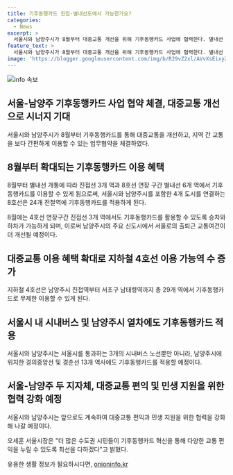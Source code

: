 ```yaml
---
title: 기후동행카드 진접·별내선도에서 가능한가요?
categories:
  - News
excerpt: >
  서울시와 남양주시가 8월부터 대중교통 개선을 위해 기후동행카드 사업에 협력한다. 별내선 개통에 맞춰 4호선과 8호선 연장 구간에서 기후동행카드를 이용할 수 있게 되며, 8호선은 남양주시의 신도시를 연결하여 편리한 교통을 제공한다. 또한, 남양주시를 통과하는 시내버스 노선에도 기후동행카드를 적용하고, 중앙정부, 코레일과 협의하여 추가적인 역들에도 적용할 예정이다. 서울시장은 이를 통해 더 많은 시민들이 교통 혁신을 경험할 수 있도록 노력할 것이라고 전했다.
feature_text: >
  서울시와 남양주시가 8월부터 대중교통 개선을 위해 기후동행카드 사업에 협력한다. 별내선 개통에 맞춰 4호선과 8호선 연장 구간에서 기후동행카드를 이용할 수 있게 되며, 8호선은 남양주시의 신도시를 연결하여 편리한 교통을 제공한다. 또한, 남양주시를 통과하는 시내버스 노선에도 기후동행카드를 적용하고, 중앙정부, 코레일과 협의하여 추가적인 역들에도 적용할 예정이다. 서울시장은 이를 통해 더 많은 시민들이 교통 혁신을 경험할 수 있도록 노력할 것이라고 전했다.
image: 'https://blogger.googleusercontent.com/img/b/R29vZ2xl/AVvXsEixyZcFfHzMRdzZMjFBmAUKJYCLCGyLL1o632UiGVXcaFdKo_bkvkuCioo0uUKlGfBVcT3P84aROyZIXSBEx3Aw5nCQ3pTgDom1WDC4m8eifvWiAmWEEVb4x6G_l8C0QH225ldMjyaFvpxGEBGNO37VmDTDMHGhJPq73UglMfDca1-0aw/s1600/blogspot.png'
---
```


<p><img src="https://blogger.googleusercontent.com/img/b/R29vZ2xl/AVvXsEixyZcFfHzMRdzZMjFBmAUKJYCLCGyLL1o632UiGVXcaFdKo_bkvkuCioo0uUKlGfBVcT3P84aROyZIXSBEx3Aw5nCQ3pTgDom1WDC4m8eifvWiAmWEEVb4x6G_l8C0QH225ldMjyaFvpxGEBGNO37VmDTDMHGhJPq73UglMfDca1-0aw/s1600/blogspot.png" alt="info 속보" /></p>

<h2 data-ke-size="size26">서울-남양주 기후동행카드 사업 협약 체결, 대중교통 개선으로 시너지 기대</h2>

<p data-ke-size="size16">서울시와 남양주시가 8월부터 기후동행카드를 통해 대중교통을 개선하고, 지역 간 교통을 보다 간편하게 이용할 수 있는 업무협약을 체결하였다.</p>

<h2 data-ke-size="size24">8월부터 확대되는 기후동행카드 이용 혜택</h2>

<p data-ke-size="size16">8월부터 별내선 개통에 따라 진접선 3개 역과 8호선 연장 구간 별내선 6개 역에서 기후동행카드를 이용할 수 있게 됨으로써, 서울시와 남양주시를 포함한 4개 도시를 연결하는 8호선은 24개 전철역에 기후동행카드를 적용하게 된다.</p>

<p data-ke-size="size16">8월에는 4호선 연장구간 진접선 3개 역에서도 기후동행카드를 활용할 수 있도록 승차와 하차가 가능하게 되며, 이로써 남양주시의 주요 신도시에서 서울로의 출퇴근 교통여건이 더 개선될 예정이다.</p>

<h2 data-ke-size="size24">대중교통 이용 혜택 확대로 지하철 4호선 이용 가능역 수 증가</h2>

<p data-ke-size="size16">지하철 4호선은 남양주시 진접역부터 서초구 남태령역까지 총 29개 역에서 기후동행카드로 무제한 이용할 수 있게 된다.</p>

<h2 data-ke-size="size24">서울시 내 시내버스 및 남양주시 열차에도 기후동행카드 적용</h2>

<p data-ke-size="size16">서울시와 남양주시는 서울시를 통과하는 3개의 시내버스 노선뿐만 아니라, 남양주시에 위치한 경의중앙선 및 경춘선 13개 역사에도 기후동행카드를 적용할 예정이다.</p>

<h2 data-ke-size="size24">서울-남양주 두 지자체, 대중교통 편익 및 민생 지원을 위한 협력 강화 예정</h2>

<p data-ke-size="size16">서울시와 남양주시는 앞으로도 계속하여 대중교통 편익과 민생 지원을 위한 협력을 강화해 나갈 예정이다.</p>

<p data-ke-size="size16">오세훈 서울시장은 "더 많은 수도권 시민들이 기후동행카드 혁신을 통해 다양한 교통 편익을 누릴 수 있도록 최선을 다하겠다"고 밝혔다.</p>
유용한 생활 정보가 필요하시다면, <a href="https://onioninfo.kr" rel="dofollow">onioninfo.kr</a>


